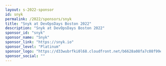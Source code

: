 ```yaml
---
layout: s-2022-sponsor
id: snyk
permalink: /2022/sponsors/snyk
title: "Snyk at DevOpsDays Boston 2022"
description: "Snyk at DevOpsDays Boston 2022"
sponsor_id: "snyk"
sponsor_name: "Snyk"
sponsor_link: "https://snyk.io"
sponsor_level: "Platinum"
sponsor_logo: "https://d33wubrfki0l68.cloudfront.net/b6628a08fa7c08f99e71c3d4248082ad18d0a565/316a1/img/sponsors/snyk.png"
sponsor_social: ""
---
```

  
